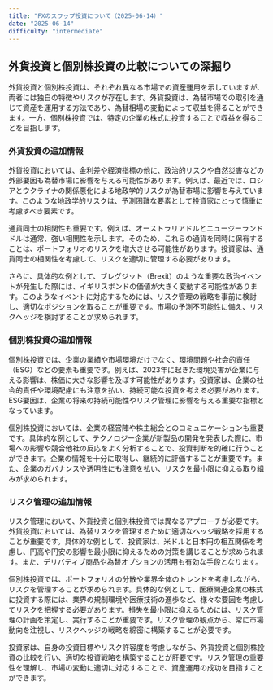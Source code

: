 ```yaml
---
title: "FXのスワップ投資について（2025-06-14）"
date: "2025-06-14"
difficulty: "intermediate"
---
```


## 外貨投資と個別株投資の比較についての深掘り

外貨投資と個別株投資は、それぞれ異なる市場での資産運用を示していますが、両者には独自の特徴やリスクが存在します。外貨投資は、為替市場での取引を通じて資産を運用する方法であり、為替相場の変動によって収益を得ることができます。一方、個別株投資では、特定の企業の株式に投資することで収益を得ることを目指します。

### 外貨投資の追加情報
外貨投資においては、金利差や経済指標の他に、政治的リスクや自然災害などの外部要因も為替市場に影響を与える可能性があります。例えば、最近では、ロシアとウクライナの関係悪化による地政学的リスクが為替市場に影響を与えています。このような地政学的リスクは、予測困難な要素として投資家にとって慎重に考慮すべき要素です。

通貨同士の相関性も重要です。例えば、オーストラリアドルとニュージーランドドルは通常、強い相関性を示します。そのため、これらの通貨を同時に保有することは、ポートフォリオのリスクを増大させる可能性があります。投資家は、通貨同士の相関性を考慮して、リスクを適切に管理する必要があります。

さらに、具体的な例として、ブレグジット（Brexit）のような重要な政治イベントが発生した際には、イギリスポンドの価値が大きく変動する可能性があります。このようなイベントに対応するためには、リスク管理の戦略を事前に検討し、適切なポジションを取ることが重要です。市場の予測不可能性に備え、リスクヘッジを検討することが求められます。

### 個別株投資の追加情報
個別株投資では、企業の業績や市場環境だけでなく、環境問題や社会的責任（ESG）などの要素も重要です。例えば、2023年に起きた環境災害が企業に与える影響は、株価に大きな影響を及ぼす可能性があります。投資家は、企業の社会的責任や環境配慮にも注意を払い、持続可能な投資を考える必要があります。ESG要因は、企業の将来の持続可能性やリスク管理に影響を与える重要な指標となっています。

個別株投資においては、企業の経営陣や株主総会とのコミュニケーションも重要です。具体的な例として、テクノロジー企業が新製品の開発を発表した際に、市場への影響や競合他社の反応をよく分析することで、投資判断を的確に行うことができます。企業の情報を十分に取得し、継続的に評価することが重要です。また、企業のガバナンスや透明性にも注意を払い、リスクを最小限に抑える取り組みが求められます。

### リスク管理の追加情報
リスク管理において、外貨投資と個別株投資では異なるアプローチが必要です。外貨投資においては、為替リスクを管理するために適切なヘッジ戦略を採用することが重要です。具体的な例として、投資家は、米ドルと日本円の相互関係を考慮し、円高や円安の影響を最小限に抑えるための対策を講じることが求められます。また、デリバティブ商品や為替オプションの活用も有効な手段となります。

個別株投資では、ポートフォリオの分散や業界全体のトレンドを考慮しながら、リスクを管理することが求められます。具体的な例として、医療関連企業の株式に投資する際には、業界の規制環境や医療技術の進歩など、様々な要因を考慮してリスクを把握する必要があります。損失を最小限に抑えるためには、リスク管理の計画を策定し、実行することが重要です。リスク管理の観点から、常に市場動向を注視し、リスクヘッジの戦略を綿密に構築することが必要です。

投資家は、自身の投資目標やリスク許容度を考慮しながら、外貨投資と個別株投資の比較を行い、適切な投資戦略を構築することが肝要です。リスク管理の重要性を理解し、市場の変動に適切に対応することで、資産運用の成功を目指すことができます。
